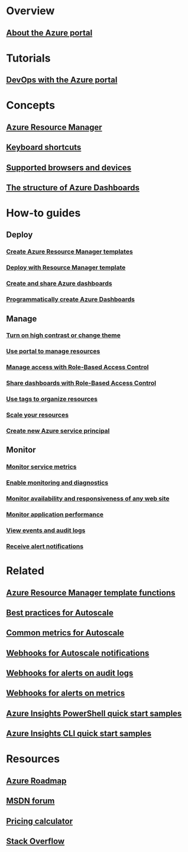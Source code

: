 # Overview
## [About the Azure portal](../azure-portal-overview.md)
# Tutorials
## [DevOps with the Azure portal](tutorial-azureportal-devops.md)
# Concepts
## [Azure Resource Manager](../azure-resource-manager/resource-group-overview.md)
## [Keyboard shortcuts](azure-portal-keyboard-shortcuts.md)
## [Supported browsers and devices](../azure-preview-portal-supported-browsers-devices.md)
## [The structure of Azure Dashboards](azure-portal-dashboards-structure.md)
# How-to guides
## Deploy
### [Create Azure Resource Manager templates](../azure-resource-manager/resource-group-authoring-templates.md)
### [Deploy with Resource Manager template](../azure-resource-manager/resource-group-template-deploy.md)
### [Create and share Azure dashboards](azure-portal-dashboards.md)
### [Programmatically create Azure Dashboards](azure-portal-dashboards-create-programmatically.md)
## Manage
### [Turn on high contrast or change theme](azure-portal-change-theme-high-contrast.md)
### [Use portal to manage resources](../azure-resource-manager/resource-group-portal.md)
### [Manage access with Role-Based Access Control](../role-based-access-control/role-assignments-portal.md)
### [Share dashboards with Role-Based Access Control](azure-portal-dashboard-share-access.md)
### [Use tags to organize resources](../azure-resource-manager/resource-group-using-tags.md)
### [Scale your resources](../monitoring-and-diagnostics/insights-how-to-scale.md)
### [Create new Azure service principal](../azure-resource-manager/resource-group-create-service-principal-portal.md)
## Monitor
### [Monitor service metrics](../monitoring-and-diagnostics/insights-how-to-customize-monitoring.md)
### [Enable monitoring and diagnostics](../monitoring-and-diagnostics/insights-how-to-use-diagnostics.md)
### [Monitor availability and responsiveness of any web site](../application-insights/app-insights-monitor-web-app-availability.md)
### [Monitor application performance](../application-insights/app-insights-azure-web-apps.md)
### [View events and audit logs](../monitoring-and-diagnostics/insights-debugging-with-events.md)
### [Receive alert notifications](../monitoring-and-diagnostics/insights-receive-alert-notifications.md)

# Related
## [Azure Resource Manager template functions](../azure-resource-manager/resource-group-template-functions.md)
## [Best practices for Autoscale](../monitoring-and-diagnostics/insights-autoscale-best-practices.md)
## [Common metrics for Autoscale](../monitoring-and-diagnostics/insights-autoscale-common-metrics.md)
## [Webhooks for Autoscale notifications](../monitoring-and-diagnostics/insights-autoscale-to-webhook-email.md)
## [Webhooks for alerts on audit logs](../monitoring-and-diagnostics/insights-auditlog-to-webhook-email.md)
## [Webhooks for alerts on metrics](../monitoring-and-diagnostics/insights-webhooks-alerts.md)
## [Azure Insights PowerShell quick start samples](../monitoring-and-diagnostics/insights-powershell-samples.md)
## [Azure Insights CLI quick start samples](../monitoring-and-diagnostics/insights-cli-samples.md)

# Resources
## [Azure Roadmap](https://azure.microsoft.com/roadmap/?category=monitoring-management)
## [MSDN forum](https://social.msdn.microsoft.com/Forums/en-US/home?forum=windowsazuremanagement) 
## [Pricing calculator](https://azure.microsoft.com/pricing/calculator/)
## [Stack Overflow](http://stackoverflow.com/questions/tagged/azure-management-portal)





